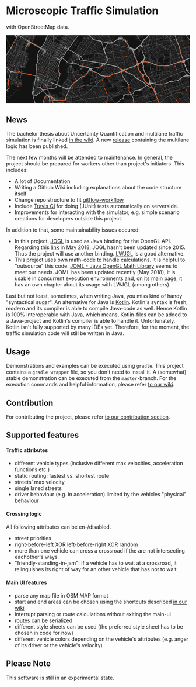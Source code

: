 # Microscopic Traffic Simulation

with OpenStreetMap data.

![Teaser: New York](resources/teaser.png "Teaser: New York")


## News

The bachelor thesis about Uncertainty Quantification and multilane traffic simulation is finally linked [in the wiki](https://github.com/sgs-us/microtrafficsim/wiki/papers#quantifizierung-von-unsicherheiten-in-mikroskopischer-verkehrssimulation).
A new [release](https://github.com/sgs-us/microtrafficsim/releases) containing the multilane logic has been published.

The next few months will be attended to maintenance.
In general, the project should be prepared for workers other than project's initiators.
This includes:
* A lot of Documentation
* Writing a Github Wiki including explanations about the code structure itself
* Change repo structure to fit [gitflow-workflow](https://www.atlassian.com/git/tutorials/comparing-workflows/gitflow-workflow)
* Include [Travis CI](https://travis-ci.org) for doing (JUnit) tests automatically on serverside.
* Improvements for interacting with the simulator, e.g. simple scenario creations for developers outside this project.

In addition to that, some maintainability issues occured:
* In this project, [JOGL](http://jogamp.org/jogl/www/) is used as Java binding for the OpenGL API.
Regarding this [link](http://jogamp.org/deployment/archive/rc/) in May 2018, JOGL hasn't been updated since 2015.
Thus the project will use another binding.
[LWJGL](https://www.lwjgl.org) is a good alternative.
* This project uses own math-code to handle calculations.
It is helpful to "outsource" this code.
[JOML - Java OpenGL Math Library](https://github.com/JOML-CI/JOML) seems to meet our needs.
JOML has been updated recently (May 2018), it is usable in concurrent execution environments and, on its main page, it has an own chapter about its usage with LWJGL (among others).

Last but not least, sometimes, when writing Java, you miss kind of handy "syntactical sugar".
An alternative for Java is [Kotlin](https://kotlinlang.org).
Kotlin's syntax is fresh, modern and its compiler is able to compile Java-code as well.
Hence Kotlin is 100% interoperable with Java, which means, Kotlin-files can be added to a Java-project and Kotlin's compiler is able to handle it.
Unfortunately, Kotlin isn't fully supported by many IDEs yet.
Therefore, for the moment, the traffic simulation code will still be written in Java.


## Usage

Demonstrations and examples can be executed using `gradle`.
This project contains a `gradle wrapper` file, so you don't need to install it.
A (somewhat) stable demonstration can be executed from the `master`-branch.
For the execution commands and helpful information, please refer [to our wiki](https://github.com/sgs-us/microtrafficsim/wiki/Usage#setup-demonstration-and-examples).


## Contribution

For contributing the project, please refer [to our contribution section](CONTRIBUTING.md).


## Supported features

#### Traffic attributes

* different vehicle types (inclusive different max velocities,
acceleration functions etc.)
* static routing: fastest vs. shortest route
* streets' max velocity
* single laned streets
* driver behaviour (e.g. in acceleration) limited by the vehicles
"physical" behaviour


#### Crossing logic

All following attributes can be en-/disabled.
* street priorities
* right-before-left XOR left-before-right XOR random
* more than one vehicle can cross a crossroad if the are not
intersecting eachother's ways
* "friendly-standing-in-jam": If a vehicle has to wait at a crossroad,
it relinquishes its right of way for an other vehicle that has not to
wait.


#### Main UI features

* parse any map file in OSM MAP format
* start and end areas can be chosen using the shortcuts described
[in our wiki](https://github.com/sgs-us/microtrafficsim/wiki/Usage#controls)
* interrupt parsing or route calculations without exiting the main-ui
* routes can be serialized
* different style sheets can be used (the preferred style sheet has to
be chosen in code for now)
* different vehicle colors depending on the vehicle's attributes (e.g.
anger of its driver or the vehicle's velocity)


## Please Note

This software is still in an experimental state.
